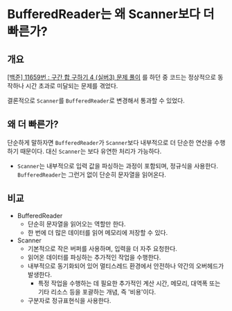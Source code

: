 # BufferedReader는 왜 Scanner보다 더 빠른가?

## 개요
[[백준] 11659번 : 구간 합 구하기 4 (실버3) 문제 풀이](https://github.com/PhiloMonx1/CodingTest/commit/78dc4b504808e5c351d7ddada2f0976bd91df53e) 를 하던 중 코드는 정상적으로 동작하나 시간 초과로 미달되는 문제를 겪었다.

결론적으로 `Scanner`를 `BufferedReader`로 변경해서 통과할 수 있었다.

## 왜 더 빠른가?
단순하게 말하자면 `BufferedReader`가 `Scanner`보다 내부적으로 더 단순한 연산을 수행하기 때문이다. 대신 `Scanner`는 보다 유연한 처리가 가능하다.
- `Scanner`는 내부적으로 입력 값을 파싱하는 과정이 포함되며, 정규식을 사용한다. `BufferedReader`는 그런거 없이 단순히 문자열을 읽어온다.

## 비교
- BufferedReader
  - 단순히 문자열을 읽어오는 역할만 한다.
  - 한 번에 더 많은 데이터를 읽어 메모리에 저장할 수 있다.
- Scanner
  - 기본적으로 작은 버퍼를 사용하며, 입력을 더 자주 요청한다.
  - 읽어온 데이터를 파싱하는 추가적인 작업을 수행한다.
  - 내부적으로 동기화되어 있어 멀티스레드 환경에서 안전하나 약간의 오버헤드가 발생한다.
    - 특정 작업을 수행하는 데 필요한 추가적인 계산 시간, 메모리, 대역폭 또는 기타 리소스 등을 포괄하는 개념, 즉 '비용'이다.
  - 구분자로 정규표현식을 사용한다.